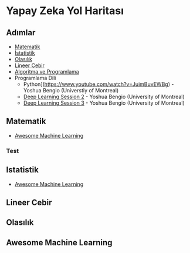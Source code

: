 # Yapay Zeka Yol Haritası

## Adımlar

 * [Matematik](https://github.com/hsynrtn/yapay-zeka-yol-haritasi/blob/main/matematik.md)
 * [İstatistik](https://github.com/hsynrtn/yapay-zeka-yol-haritasi/blob/main/istatistik.md)
 * [Olasılık](https://github.com/hsynrtn/yapay-zeka-yol-haritasi/blob/main/olasılık.md)
 * [Lineer Cebir](https://github.com/hsynrtn/yapay-zeka-yol-haritasi/blob/main/lineer-cebir.md)
 * [Algoritma ve Programlama](https://github.com/hsynrtn/yapay-zeka-yol-haritasi/blob/main/algoritma-ve-programlama.md)
 * Programlama Dili
      * Python](https://www.youtube.com/watch?v=JuimBuvEWBg) - Yoshua Bengio (Universtiy of Montreal)
      * [Deep Learning Session 2](https://github.com/hsynrtn/yapay-zeka-yol-haritasi/blob/main/python.md) - Yoshua Bengio (University of Montreal)
      * [Deep Learning Session 3](https://www.youtube.com/watch?v=_cohR7LAgWA) - Yoshua Bengio (University of Montreal)


## Matematik
 - [Awesome Machine Learning](#awesome-machine-learning)
 
 
### Test
## Istatistik
 - [Awesome Machine Learning](#awesome-machine-learning)

## Lineer Cebir

## Olasılık

## Awesome Machine Learning



